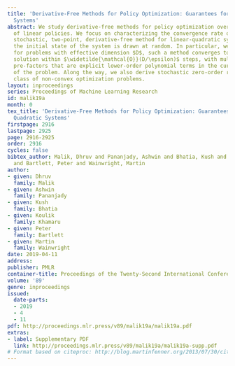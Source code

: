 ```yaml
---
title: 'Derivative-Free Methods for Policy Optimization: Guarantees for Linear Quadratic
  Systems'
abstract: We study derivative-free methods for policy optimization over the class
  of linear policies. We focus on characterizing the convergence rate of a canonical
  stochastic, two-point, derivative-free method for linear-quadratic systems in which
  the initial state of the system is drawn at random. In particular, we show that
  for problems with effective dimension $D$, such a method converges to an $\epsilon$-approximate
  solution within $\widetilde{\mathcal{O}}(D/\epsilon)$ steps, with multiplicative
  pre-factors that are explicit lower-order polynomial terms in the curvature parameters
  of the problem. Along the way, we also derive stochastic zero-order rates for a
  class of non-convex optimization problems.
layout: inproceedings
series: Proceedings of Machine Learning Research
id: malik19a
month: 0
tex_title: 'Derivative-Free Methods for Policy Optimization: Guarantees for Linear
  Quadratic Systems'
firstpage: 2916
lastpage: 2925
page: 2916-2925
order: 2916
cycles: false
bibtex_author: Malik, Dhruv and Pananjady, Ashwin and Bhatia, Kush and Khamaru, Koulik
  and Bartlett, Peter and Wainwright, Martin
author:
- given: Dhruv
  family: Malik
- given: Ashwin
  family: Pananjady
- given: Kush
  family: Bhatia
- given: Koulik
  family: Khamaru
- given: Peter
  family: Bartlett
- given: Martin
  family: Wainwright
date: 2019-04-11
address: 
publisher: PMLR
container-title: Proceedings of the Twenty-Second International Conference on Artificial Intelligence and Statistics
volume: '89'
genre: inproceedings
issued:
  date-parts:
  - 2019
  - 4
  - 11
pdf: http://proceedings.mlr.press/v89/malik19a/malik19a.pdf
extras:
- label: Supplementary PDF
  link: http://proceedings.mlr.press/v89/malik19a/malik19a-supp.pdf
# Format based on citeproc: http://blog.martinfenner.org/2013/07/30/citeproc-yaml-for-bibliographies/
---
```

